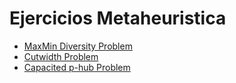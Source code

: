# Ejercicios Metaheuristica

* [MaxMin Diversity Problem](/EjerciciosMetaheuristicas/src/main/java/MMDP)
* [Cutwidth Problem](/EjerciciosMetaheuristicas/src/main/java/CWP)
* [Capacited p-hub Problem](/EjerciciosMetaheuristicas/src/main/java/CPH)